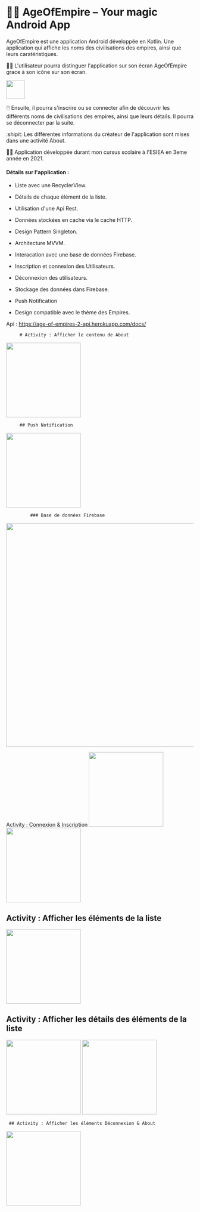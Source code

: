 # 🧞‍♂️ AgeOfEmpire – Your magic Android App

AgeOfEmpire est une application Android développée en Kotlin. Une application qui affiche les noms des civilisations des empires, ainsi que leurs caratéristiques.


:standing_man: L'utilisateur pourra distinguer l'application sur son écran AgeOfEmpire grace à son icône sur son écran. 

<a href="assets/icone.png"><img src="assets/icone.png" width="50" /><a>

:computer_mouse: Ensuite, il pourra s'inscrire ou se connecter afin de découvrir les différents noms de civilisations des empires, ainsi que leurs détails. Il pourra se déconnecter par la suite. 

:shipit: Les différentes informations du créateur de l'application sont mises dans une activité About.  

:technologist: Application développée durant mon cursus scolaire à l'ESIEA en 3eme année en 2021.


<h4> Détails sur l'application : </h4>

- Liste avec une RecyclerView. 

- Détails de chaque élément de la liste.
   
- Utilisation d'une Api Rest.
   
- Données stockées en cache via le cache HTTP.
   
- Design Pattern Singleton.

- Architecture MVVM.

- Interacation avec une base de données Firebase.

- Inscription et connexion des Utilisateurs.

- Déconnexion des utilisateurs.

- Stockage des données dans Firebase.
   
- Push Notification

- Design compatible avec le thème des Empires.


Api :
   https://age-of-empires-2-api.herokuapp.com/docs/

  
   
         # Activity : Afficher le contenu de About 
 <a href="assets/about.png"><img src="assets/about.png" width="200" /><a>
    
    
         ## Push Notification 
 <a href="assets/notification.png"><img src="assets/notification.png" width="200" /><a>
    
    
             ### Base de données Firebase 
 <a href="assets/firebase.png"><img src="assets/firebase.png" width="600" /><a>
    
    
   Activity : Connexion & Inscription 
 <a href="assets/login.png"><img src="assets/login.png" width="200" /><a>
 <a href="assets/Register.png"> <img src="assets/Register.png" width="200" /><a>

   
  
 ## Activity : Afficher les éléments de la liste
 <a href="assets/list.png"><img src="assets/list.png" width="200" /><a>

   
     
 ## Activity : Afficher les détails des éléments de la liste 
 <a href="assets/detail1.png"><img src="assets/detail1.png" width="200" /><a>
   <a href="assets/detail2.png"><img src="assets/detail2.png" width="200" /><a>
     
     
     
     ## Activity : Afficher les éléments Déconnexion & About 
 <a href="assets/deconnexion.png"><img src="assets/deconnexion.png" width="200" /><a>
  
   
   

  
   
    

